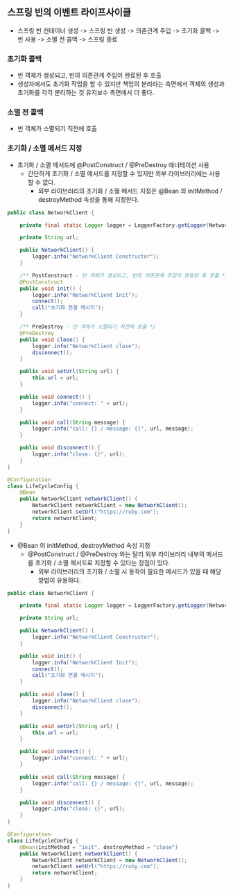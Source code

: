 ## 스프링 빈의 이벤트 라이프사이클
- 스프링 빈 컨테이너 생성 -> 스프링 빈 생성 -> 의존관계 주입 -> 초기화 콜백 -> 빈 사용 -> 소멸 전 콜백 -> 스프링 종료

### 초기화 콜백
- 빈 객체가 생성되고, 빈의 의존관계 주입이 완료된 후 호출
- 생성자에서도 초기화 작업을 할 수 있지만 책임의 분리라는 측면에서 객체의 생성과 초기화를 각각 분리하는 것 유지보수 측면에서 더 좋다.

### 소멸 전 콜백
- 빈 객체가 소멸되기 직전에 호출

### 초기화 / 소멸 메서드 지정
- 초기화 / 소멸 메서드에 @PostConstruct / @PreDestroy 애너테이션 사용
  - 간단하게 초기화 / 소멸 메서드를 지정할 수 있지만 외부 라이브러리에는 사용할 수 없다.
    - 외부 라이브러리의 초기화 / 소멸 메서드 지정은 @Bean 의 initMethod / destroyMethod 속성을 통해 지정한다.
```java
public class NetworkClient {

    private final static Logger logger = LoggerFactory.getLogger(NetworkClient.class);

    private String url;

    public NetworkClient() {
        logger.info("NetworkClient Constructor");
    }

    /** PostConstruct - 빈 객체가 생성되고, 빈의 의존관계 주입이 완료된 후 호출 */
    @PostConstruct
    public void init() {
        logger.info("NetworkClient Init");
        connect();
        call("초기화 연결 메시지");
    }

    /** PreDestroy - 빈 객체가 소멸되기 직전에 호출 */
    @PreDestroy
    public void close() {
        logger.info("NetworkClient close");
        disconnect();
    }

    public void setUrl(String url) {
        this.url = url;
    }

    public void connect() {
        logger.info("connect: " + url);
    }

    public void call(String message) {
        logger.info("call: {} / message: {}", url, message);
    }

    public void disconnect() {
        logger.info("close: {}", url);
    }
}

@Configuration
class LifeCycleConfig {
    @Bean
    public NetworkClient networkClient() {
        NetworkClient networkClient = new NetworkClient();
        networkClient.setUrl("https://ruby.com");
        return networkClient;
    }
}
```

- @Bean 의 initMethod, destroyMethod 속성 지정
  - @PostConstruct / @PreDestroy 와는 달리 외부 라이브러리 내부의 메서드를 초기화 / 소멸 메서드로 지정할 수 있다는 장점이 있다.
    - 외부 라이브러리의 초기화 / 소멸 시 동작이 필요한 메서드가 있을 때 해당 방법이 유용하다.
```java
public class NetworkClient {

    private final static Logger logger = LoggerFactory.getLogger(NetworkClient.class);

    private String url;

    public NetworkClient() {
        logger.info("NetworkClient Constructor");
    }

    public void init() {
        logger.info("NetworkClient Init");
        connect();
        call("초기화 연결 메시지");
    }

    public void close() {
        logger.info("NetworkClient close");
        disconnect();
    }

    public void setUrl(String url) {
        this.url = url;
    }

    public void connect() {
        logger.info("connect: " + url);
    }

    public void call(String message) {
        logger.info("call: {} / message: {}", url, message);
    }

    public void disconnect() {
        logger.info("close: {}", url);
    }
}

@Configuration
class LifeCycleConfig {
    @Bean(initMethod = "init", destroyMethod = "close")
    public NetworkClient networkClient() {
        NetworkClient networkClient = new NetworkClient();
        networkClient.setUrl("https://ruby.com");
        return networkClient;
    }
}
```